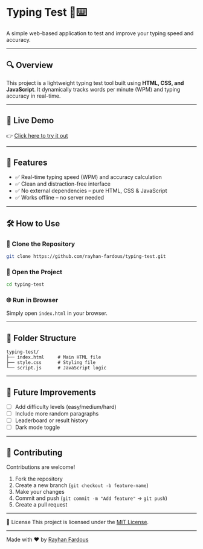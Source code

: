 
# Typing Test 🧠⌨️

A simple web-based application to test and improve your typing speed and accuracy.

---

## 🔍 Overview
This project is a lightweight typing test tool built using **HTML, CSS, and JavaScript**. It dynamically tracks words per minute (WPM) and typing accuracy in real-time.

---

## 🔗 Live Demo

👉 [Click here to try it out](https://rayhan-fardous.github.io/typing-test/)

---

## 📌 Features

- ✅ Real-time typing speed (WPM) and accuracy calculation  
- ✅ Clean and distraction-free interface  
- ✅ No external dependencies – pure HTML, CSS & JavaScript  
- ✅ Works offline – no server needed

---

## 🛠️ How to Use

### 🧾 Clone the Repository

```bash
git clone https://github.com/rayhan-fardous/typing-test.git
```

### 📂 Open the Project

```bash
cd typing-test
```

### 🌐 Run in Browser

Simply open `index.html` in your browser.

---

## 📁 Folder Structure

```
typing-test/
├── index.html     # Main HTML file
├── style.css      # Styling file
└── script.js      # JavaScript logic
```

---

## 🚧 Future Improvements

- [ ] Add difficulty levels (easy/medium/hard)  
- [ ] Include more random paragraphs  
- [ ] Leaderboard or result history  
- [ ] Dark mode toggle  
 
---

## 🤝 Contributing

Contributions are welcome!

1. Fork the repository  
2. Create a new branch (`git checkout -b feature-name`)  
3. Make your changes  
4. Commit and push (`git commit -m "Add feature"` → `git push`)  
5. Create a pull request

---

🪪 License
This project is licensed under the [MIT License](https://github.com/rayhan-fardous/typing-test?tab=MIT-1-ov-file).

---

Made with ❤️ by [Rayhan Fardous](https://github.com/rayhan-fardous)